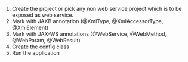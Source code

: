 1. Create the project or pick any non web service project which is to be exposed as web service.
2. Mark with JAXB annotation (@XmlType, @XmlAccessorType, @XmlElement)
3. Mark with JAX-WS annotations (@WebService, @WebMethod, @WebParam, @WebResult)
4. Create the config class
5. Run the application